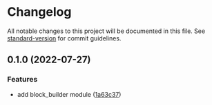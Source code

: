 # Changelog

All notable changes to this project will be documented in this file. See [standard-version](https://github.com/conventional-changelog/standard-version) for commit guidelines.

## 0.1.0 (2022-07-27)


### Features

* add block_builder module ([1a63c37](https://github.tools.sap/IO-ContentStore/content-script-slack-block-builder/commit/1a63c37a06de513590f65690576ff2c5d2a70fe3))

